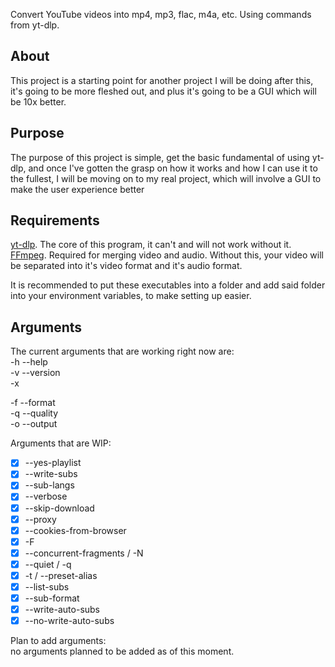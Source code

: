 Convert YouTube videos into mp4, mp3, flac, m4a, etc. Using commands from yt-dlp.

## About
This project is a starting point for another project I will be doing after this, it's going to be more fleshed out,
and plus it's going to be a GUI which will be 10x better.

## Purpose
The purpose of this project is simple, get the basic fundamental of using yt-dlp, and once I've gotten the grasp on how
it works and how I can use it to the fullest, I will be moving on to my real project, which will involve a GUI to make
the user experience better

## Requirements
[yt-dlp](https://github.com/yt-dlp/yt-dlp). The core of this program, it can't and will not work without it.  
[FFmpeg](https://github.com/BtbN/FFmpeg-Builds). Required for merging video and audio. Without this, your video will be separated into it's video format and it's audio format.  

It is recommended to put these executables into a folder and add said folder into your environment variables, to make
setting up easier.

## Arguments
The current arguments that are working right now are:  
-h --help  
-v --version  
-x  

-f --format  
-q --quality  
-o --output

Arguments that are WIP:  
- [x] --yes-playlist
- [x] --write-subs
- [x] --sub-langs
- [x] --verbose
- [x] --skip-download
- [x] --proxy
- [x] --cookies-from-browser
- [x] -F
- [x] --concurrent-fragments / -N
- [x] --quiet / -q
- [x] -t / --preset-alias
- [x] --list-subs
- [x] --sub-format
- [x] --write-auto-subs
- [x] --no-write-auto-subs

Plan to add arguments:  
no arguments planned to be added as of this moment.
